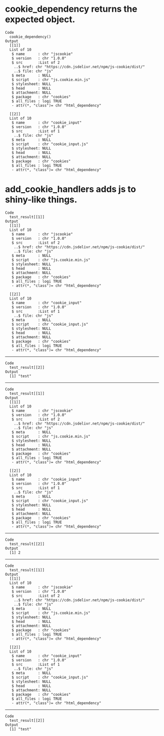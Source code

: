 # cookie_dependency returns the expected object.

    Code
      cookie_dependency()
    Output
      [[1]]
      List of 10
       $ name      : chr "jscookie"
       $ version   : chr "1.0.0"
       $ src       :List of 2
        ..$ href: chr "https://cdn.jsdelivr.net/npm/js-cookie/dist/"
        ..$ file: chr "js"
       $ meta      : NULL
       $ script    : chr "js.cookie.min.js"
       $ stylesheet: NULL
       $ head      : NULL
       $ attachment: NULL
       $ package   : chr "cookies"
       $ all_files : logi TRUE
       - attr(*, "class")= chr "html_dependency"
      
      [[2]]
      List of 10
       $ name      : chr "cookie_input"
       $ version   : chr "1.0.0"
       $ src       :List of 1
        ..$ file: chr "js"
       $ meta      : NULL
       $ script    : chr "cookie_input.js"
       $ stylesheet: NULL
       $ head      : NULL
       $ attachment: NULL
       $ package   : chr "cookies"
       $ all_files : logi TRUE
       - attr(*, "class")= chr "html_dependency"
      

# add_cookie_handlers adds js to shiny-like things.

    Code
      test_result[[1]]
    Output
      [[1]]
      List of 10
       $ name      : chr "jscookie"
       $ version   : chr "1.0.0"
       $ src       :List of 2
        ..$ href: chr "https://cdn.jsdelivr.net/npm/js-cookie/dist/"
        ..$ file: chr "js"
       $ meta      : NULL
       $ script    : chr "js.cookie.min.js"
       $ stylesheet: NULL
       $ head      : NULL
       $ attachment: NULL
       $ package   : chr "cookies"
       $ all_files : logi TRUE
       - attr(*, "class")= chr "html_dependency"
      
      [[2]]
      List of 10
       $ name      : chr "cookie_input"
       $ version   : chr "1.0.0"
       $ src       :List of 1
        ..$ file: chr "js"
       $ meta      : NULL
       $ script    : chr "cookie_input.js"
       $ stylesheet: NULL
       $ head      : NULL
       $ attachment: NULL
       $ package   : chr "cookies"
       $ all_files : logi TRUE
       - attr(*, "class")= chr "html_dependency"
      

---

    Code
      test_result[[2]]
    Output
      [1] "test"

---

    Code
      test_result[[1]]
    Output
      [[1]]
      List of 10
       $ name      : chr "jscookie"
       $ version   : chr "1.0.0"
       $ src       :List of 2
        ..$ href: chr "https://cdn.jsdelivr.net/npm/js-cookie/dist/"
        ..$ file: chr "js"
       $ meta      : NULL
       $ script    : chr "js.cookie.min.js"
       $ stylesheet: NULL
       $ head      : NULL
       $ attachment: NULL
       $ package   : chr "cookies"
       $ all_files : logi TRUE
       - attr(*, "class")= chr "html_dependency"
      
      [[2]]
      List of 10
       $ name      : chr "cookie_input"
       $ version   : chr "1.0.0"
       $ src       :List of 1
        ..$ file: chr "js"
       $ meta      : NULL
       $ script    : chr "cookie_input.js"
       $ stylesheet: NULL
       $ head      : NULL
       $ attachment: NULL
       $ package   : chr "cookies"
       $ all_files : logi TRUE
       - attr(*, "class")= chr "html_dependency"
      

---

    Code
      test_result[[2]]
    Output
      [1] 2

---

    Code
      test_result[[1]]
    Output
      [[1]]
      List of 10
       $ name      : chr "jscookie"
       $ version   : chr "1.0.0"
       $ src       :List of 2
        ..$ href: chr "https://cdn.jsdelivr.net/npm/js-cookie/dist/"
        ..$ file: chr "js"
       $ meta      : NULL
       $ script    : chr "js.cookie.min.js"
       $ stylesheet: NULL
       $ head      : NULL
       $ attachment: NULL
       $ package   : chr "cookies"
       $ all_files : logi TRUE
       - attr(*, "class")= chr "html_dependency"
      
      [[2]]
      List of 10
       $ name      : chr "cookie_input"
       $ version   : chr "1.0.0"
       $ src       :List of 1
        ..$ file: chr "js"
       $ meta      : NULL
       $ script    : chr "cookie_input.js"
       $ stylesheet: NULL
       $ head      : NULL
       $ attachment: NULL
       $ package   : chr "cookies"
       $ all_files : logi TRUE
       - attr(*, "class")= chr "html_dependency"
      

---

    Code
      test_result[[2]]
    Output
      [1] "test"

